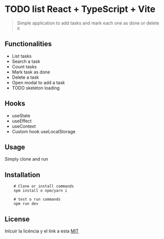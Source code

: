 # TODO list React + TypeScript + Vite

> Simple application to add tasks and mark each one as done or delete it


## Functionalities

- List tasks
- Search a task
- Count tasks
- Mark task as done
- Delete a task
- Open modal to add a task
- TODO skeleton loading

## Hooks

- useState
- useEffect
- useContext
- Custom hook useLocalStorage

## Usage

Simply clone and run


## Installation

```shell
    # Clone or install commands
    npm install o npm/yarn i 
```

```shell
    # test o run commands
    npm run dev
```

## License 

Inlcuir la licéncia y el link a esta
[MIT](https://opensource.org/licenses/MIT)
